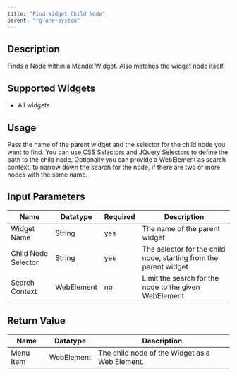 ```yaml
---
title: "Find Widget Child Node"
parent: "rg-one-system"
---
```


## Description

Finds a Node within a Mendix Widget.
Also matches the widget node itself.

## Supported Widgets

 + All widgets

## Usage

Pass the name of the parent widget and the selector for the child node you want to find. You can use [CSS Selectors](rg-one-selectors#css-selectors) and [JQuery Selectors](rg-one-selectors#jquery-selectors) to define the path to the child node.
Optionally you can provide a WebElement as search context, to narrow down the search for the node, if there are two or more nodes with the same name.

## Input Parameters

Name | Datatype | Required | Description
--- | --- | --- | ---
Widget Name | String | yes | The name of the parent widget
Child Node Selector | String | yes | The selector for the child node, starting from the parent widget
Search Context | WebElement | no | Limit the search for the node to the given WebElement

## Return Value

Name | Datatype | Description
--- | --- | ---
Menu Item | WebElement | The child node of the Widget as a Web Element.
